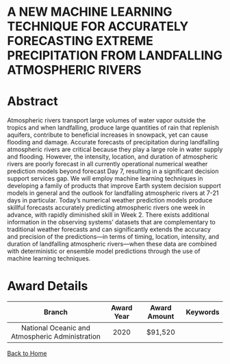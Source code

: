 
A NEW MACHINE LEARNING TECHNIQUE FOR ACCURATELY FORECASTING EXTREME PRECIPITATION FROM LANDFALLING ATMOSPHERIC RIVERS
=====================================================================================================================

# Abstract


Atmospheric rivers transport large volumes of water vapor outside the tropics and when landfalling, produce large quantities of rain that replenish aquifers, contribute to beneficial increases in snowpack, yet can cause flooding and damage. Accurate forecasts of precipitation during landfalling atmospheric rivers are critical because they play a large role in water supply and flooding. However, the intensity, location, and duration of atmospheric rivers are poorly forecast in all currently operational numerical weather prediction models beyond forecast Day 7, resulting in a significant decision support services gap. We will employ machine learning techniques in developing a family of products that improve Earth system decision support models in general and the outlook for landfalling atmospheric rivers at 7-21 days in particular. Today’s numerical weather prediction models produce skillful forecasts accurately predicting atmospheric rivers one week in advance, with rapidly diminished skill in Week 2. There exists additional information in the observing systems’ datasets that are complementary to traditional weather forecasts and can significantly extends the accuracy and precision of the predictions—in terms of timing, location, intensity, and duration of landfalling atmospheric rivers—when these data are combined with deterministic or ensemble model predictions through the use of machine learning techniques.  

# Award Details

|Branch|Award Year|Award Amount|Keywords|
| :---: | :---: | :---: | :---: |
|National Oceanic and Atmospheric Administration|2020|$91,520||
  
  


[Back to Home](https://github.com/chrischow/dod_sbir_awards#833)